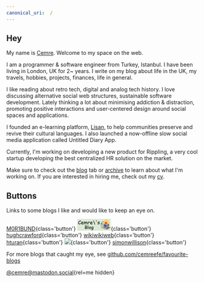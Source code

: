 ```yaml
---
canonical_uri:  /
---
```


## Hey

My name is [Cemre](https://forvo.com/word/cemre/#tr). Welcome to my space on the web.

I am a programmer & software engineer from Turkey, Istanbul. I have been living in London, UK for 2~ years. I write on my blog about life in the UK, my travels, hobbies, projects, finances, life in general.

I like reading about retro tech, digital and analog tech history. I love discussing alternative social web structures, sustainable software development. Lately thinking a lot about minimising addiction & distraction, promoting positive interactions and user-centered design around social spaces and applications.

I founded an e-learning platform, [Lisan](http://lisan.dutl.uk), to help communities preserve and revive their cultural languages. I also launched a now-offline slow social media application called Untitled Diary App. 

Currently, I'm working on developing a new product for Rippling, a very cool startup developing the best centralized HR solution on the market.

Make sure to check out the [blog](blog) tab or [archive](/archive) to learn about what I'm working on. If you are interested in hiring me, check out my [cv](/cv).


## Buttons

Links to some blogs I like and would like to keep an eye on.

[<span>M0R1BUND</span>](https://m0r1bund.com/){class='button'}
[![](static/img/link-button.png)](https://cemrekarakas.com/){class='button'}
[<span>hughcrawford</span>](https://photooftheday.hughcrawford.com/){class='button'}
[<span>wikiwikiweb</span>](http://wiki.c2.com/){class='button'}
[<span>hturan</span>](https://hturan.com/){class='button'}
[<span>![](https://mitxela.com/img/titles/mitxela_dot_com-65.png)</span>](https://mitxela.com/){class='button'}
[<span>simonwillison</span>](https://simonwillison.net){class='button'}

For more blogs that caught my eye, see [github.com/cemreefe/favourite-blogs](https://github.com/cemreefe/favourite-blogs)

[@cemre@mastodon.social](https://mastodon.social/@cemre){rel=me hidden}
